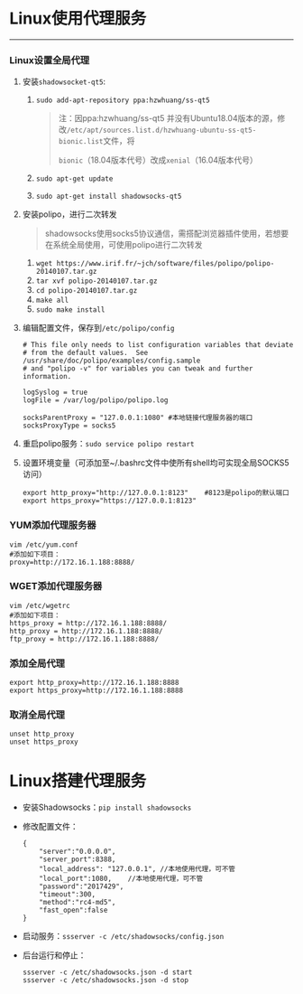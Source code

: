 # Linux使用代理服务

---

### Linux设置全局代理

1. 安装`shadowsocket-qt5`:

   1. `sudo add-apt-repository ppa:hzwhuang/ss-qt5`

      > 注：因ppa:hzwhuang/ss-qt5 并没有Ubuntu18.04版本的源，修改`/etc/apt/sources.list.d/hzwhuang-ubuntu-ss-qt5-bionic.list`文件，将
      >
      > `bionic`（18.04版本代号）改成`xenial`（16.04版本代号） 

   2. `sudo apt-get update`

   3. `sudo apt-get install shadowsocks-qt5`

2. 安装polipo，进行二次转发

   > shadowsocks使用socks5协议通信，需搭配浏览器插件使用，若想要在系统全局使用，可使用polipo进行二次转发

   1. `wget https://www.irif.fr/~jch/software/files/polipo/polipo-20140107.tar.gz`
   2. `tar xvf polipo-20140107.tar.gz`
   3. `cd polipo-20140107.tar.gz`
   4. `make all`
   5. `sudo make install`

3. 编辑配置文件，保存到`/etc/polipo/config`

   ```shell
   # This file only needs to list configuration variables that deviate
   # from the default values.  See /usr/share/doc/polipo/examples/config.sample
   # and "polipo -v" for variables you can tweak and further information.
    
   logSyslog = true
   logFile = /var/log/polipo/polipo.log
   
   socksParentProxy = "127.0.0.1:1080" #本地链接代理服务器的端口
   socksProxyType = socks5
   ```

4. 重启polipo服务：`sudo service polipo restart`

5. 设置环境变量（可添加至~/.bashrc文件中使所有shell均可实现全局SOCKS5访问）

   ```shell
   export http_proxy="http://127.0.0.1:8123"	#8123是polipo的默认端口
   export https_proxy="https://127.0.0.1:8123"
   ```

### YUM添加代理服务器

```shell
vim /etc/yum.conf
#添加如下项目：　　
proxy=http://172.16.1.188:8888/
```
### WGET添加代理服务器

```shell
vim /etc/wgetrc
#添加如下项目：
https_proxy = http://172.16.1.188:8888/
http_proxy = http://172.16.1.188:8888/
ftp_proxy = http://172.16.1.188:8888/
```
### 添加全局代理

```shell
export http_proxy=http://172.16.1.188:8888
export https_proxy=http://172.16.1.188:8888
```
### 取消全局代理

```shell
unset http_proxy
unset https_proxy
```



# Linux搭建代理服务

- 安装Shadowsocks：`pip install shadowsocks`

- 修改配置文件：

  ```shell
  {
      "server":"0.0.0.0",
      "server_port":8388,
      "local_address": "127.0.0.1",	//本地使用代理，可不管
      "local_port":1080,	//本地使用代理，可不管
      "password":"2017429",
      "timeout":300,
      "method":"rc4-md5",
      "fast_open":false
  }
  ```

- 启动服务：`ssserver -c /etc/shadowsocks/config.json`

- 后台运行和停止：

  ```shell
  ssserver -c /etc/shadowsocks.json -d start
  ssserver -c /etc/shadowsocks.json -d stop
  ```